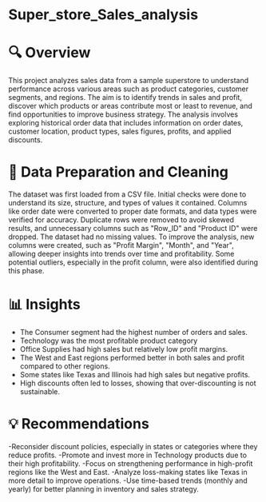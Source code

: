 # Super_store_Sales_analysis

# 🔍 Overview
This project analyzes sales data from a sample superstore to understand performance across various areas such as product categories, customer segments, and regions. The aim is to identify trends in sales and profit, discover which products or areas contribute most or least to revenue, and find opportunities to improve business strategy. The analysis involves exploring historical order data that includes information on order dates, customer location, product types, sales figures, profits, and applied discounts.

# 🧹 Data Preparation and Cleaning
The dataset was first loaded from a CSV file. Initial checks were done to understand its size, structure, and types of values it contained. Columns like order date were converted to proper date formats, and data types were verified for accuracy. Duplicate rows were removed to avoid skewed results, and unnecessary columns such as "Row_ID" and "Product ID" were dropped. The dataset had no missing values. To improve the analysis, new columns were created, such as "Profit Margin", "Month", and "Year", allowing deeper insights into trends over time and profitability. Some potential outliers, especially in the profit column, were also identified during this phase.

# 📊 Insights
- The Consumer segment had the highest number of orders and sales.
- Technology was the most profitable product category
- Office Supplies had high sales but relatively low profit margins.
- The West and East regions performed better in both sales and profit compared to other regions.
- Some states like Texas and Illinois had high sales but negative profits.
- High discounts often led to losses, showing that over-discounting is not sustainable.

# 💡 Recommendations
-Reconsider discount policies, especially in states or categories where they reduce profits.
-Promote and invest more in Technology products due to their high profitability.
-Focus on strengthening performance in high-profit regions like the West and East.
-Analyze loss-making states like Texas in more detail to improve operations.
-Use time-based trends (monthly and yearly) for better planning in inventory and sales strategy.

